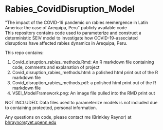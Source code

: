 # Rabies_CovidDisruption_Model
"The impact of the COVID-19 pandemic on rabies reemergence in Latin America: the case of Arequipa, Peru" publicly available code  
This repository contains code used to parameterize and construct a deterministic SEIV model to investigate how COVID-19-associated disruptions have affected rabies dynamics in Arequipa, Peru. 

This repo contains:

1. Covid_disruption_rabies_methods.Rmd: An R markdown file containing code, comments and explanation of project
2. Covid_disruption_rabies_methods.html: a polished html print out of the R markdown file
3. Covid_disruption_rabies_methods.pdf: a polished html print out of the R markdown file
4. VSEI_ModelFramework.png: An image file pulled into the RMD print out

NOT INCLUDED: Data files used to parameterize models is not included due to containing protected, personal information.

Any questions on code, please contact me (Brinkley Raynor) at bhraynor@vet.upenn.edu
